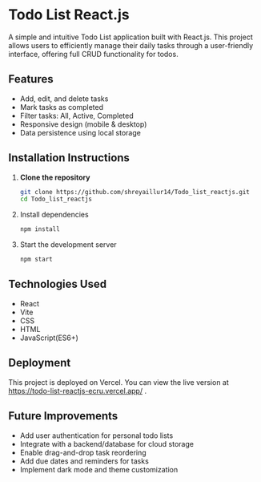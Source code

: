 # Todo List React.js

A simple and intuitive Todo List application built with React.js. This project allows users to efficiently manage their daily tasks through a user-friendly interface, offering full CRUD functionality for todos.


## Features

- Add, edit, and delete tasks
- Mark tasks as completed
- Filter tasks: All, Active, Completed
- Responsive design (mobile & desktop)
- Data persistence using local storage


## Installation Instructions

1. **Clone the repository**
   ```bash
   git clone https://github.com/shreyaillur14/Todo_list_reactjs.git
   cd Todo_list_reactjs

2. Install dependencies
   ```bash
   npm install
   ```

3. Start the development server
   ```bash
   npm start
   ```

## Technologies Used

- React
- Vite
- CSS
- HTML
- JavaScript(ES6+)

## Deployment

This project is deployed on Vercel. You can view the live version at https://todo-list-reactjs-ecru.vercel.app/
 .

## Future Improvements

- Add user authentication for personal todo lists
- Integrate with a backend/database for cloud storage
- Enable drag-and-drop task reordering
- Add due dates and reminders for tasks
- Implement dark mode and theme customization

